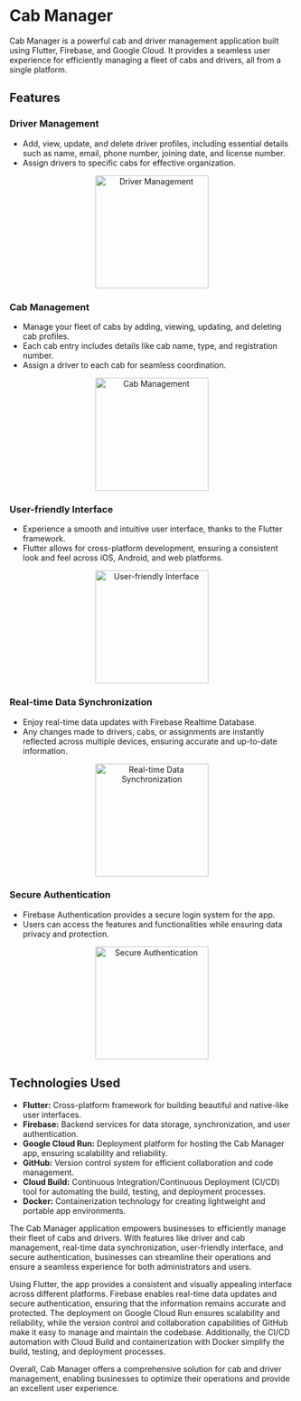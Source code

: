 <h1>Cab Manager</h1>

<p>Cab Manager is a powerful cab and driver management application built using Flutter, Firebase, and Google Cloud. It provides a seamless user experience for efficiently managing a fleet of cabs and drivers, all from a single platform.</p>

<h2>Features</h2>

<h3>Driver Management</h3>

<ul>
  <li>Add, view, update, and delete driver profiles, including essential details such as name, email, phone number, joining date, and license number.</li>
  <li>Assign drivers to specific cabs for effective organization.</li>
</ul>

<div align="center">
  <img src="https://github.com/YashIngole/Cab-management-/assets/51187492/97798850-9dc8-45ca-acf5-b08af800cf74" alt="Driver Management" width="200">
</div>

<h3>Cab Management</h3>

<ul>
  <li>Manage your fleet of cabs by adding, viewing, updating, and deleting cab profiles.</li>
  <li>Each cab entry includes details like cab name, type, and registration number.</li>
  <li>Assign a driver to each cab for seamless coordination.</li>
</ul>

<div align="center">
  <img src="https://github.com/YashIngole/Cab-management-/assets/51187492/faf19b49-9a96-4cd0-a2e6-c262bc384eab" alt="Cab Management" width="200">
</div>

<h3>User-friendly Interface</h3>

<ul>
  <li>Experience a smooth and intuitive user interface, thanks to the Flutter framework.</li>
  <li>Flutter allows for cross-platform development, ensuring a consistent look and feel across iOS, Android, and web platforms.</li>
</ul>

<div align="center">
  <img src="https://github.com/YashIngole/Cab-management-/assets/51187492/eb4fb43f-06d7-494c-8d2b-772400760abe" alt="User-friendly Interface" width="200">
</div>

<h3>Real-time Data Synchronization</h3>

<ul>
  <li>Enjoy real-time data updates with Firebase Realtime Database.</li>
  <li>Any changes made to drivers, cabs, or assignments are instantly reflected across multiple devices, ensuring accurate and up-to-date information.</li>
</ul>

<div align="center">
  <img src="https://github.com/YashIngole/Cab-management-/assets/51187492/f76eb049-f797-47e1-9688-4ecaa6f93f0e" alt="Real-time Data Synchronization" width="200">
</div>

<h3>Secure Authentication</h3>

<ul>
  <li>Firebase Authentication provides a secure login system for the app.</li>
  <li>Users can access the features and functionalities while ensuring data privacy and protection.</li>
</ul>

<div align="center">
  <img src="https://github.com/YashIngole/Cab-management-/assets/51187492/9d3813a7-35f4-4374-bf83-22df9b9602b4" alt="Secure Authentication" width="200">
</div>

<h2>Technologies Used</h2>

<ul>
  <li><strong>Flutter:</strong> Cross-platform framework for building beautiful and native-like user interfaces.</li>
  <li><strong>Firebase:</strong> Backend services for data storage, synchronization, and user authentication.</li>
  <li><strong>Google Cloud Run:</strong> Deployment platform for hosting the Cab Manager app, ensuring scalability and reliability.</li>
  <li><strong>GitHub:</strong> Version control system for efficient collaboration and code management.</li>
  <li><strong>Cloud Build:</strong> Continuous Integration/Continuous Deployment (CI/CD) tool for automating the build, testing, and deployment processes.</li>
  <li><strong>Docker:</strong> Containerization technology for creating lightweight and portable app environments.</li>
</ul>


<p>The Cab Manager application empowers businesses to efficiently manage their fleet of cabs and drivers. With features like driver and cab management, real-time data synchronization, user-friendly interface, and secure authentication, businesses can streamline their operations and ensure a seamless experience for both administrators and users.</p>

<p>Using Flutter, the app provides a consistent and visually appealing interface across different platforms. Firebase enables real-time data updates and secure authentication, ensuring that the information remains accurate and protected. The deployment on Google Cloud Run ensures scalability and reliability, while the version control and collaboration capabilities of GitHub make it easy to manage and maintain the codebase. Additionally, the CI/CD automation with Cloud Build and containerization with Docker simplify the build, testing, and deployment processes.</p>

<p>Overall, Cab Manager offers a comprehensive solution for cab and driver management, enabling businesses to optimize their operations and provide an excellent user experience.</p>
